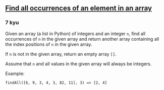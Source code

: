 <h2><a href=https://www.codewars.com/kata/59a9919107157a45220000e1/train/javascript target="_blank">Find all occurrences of an element in an array</a></h2><h3>7 kyu</h3><p>Given an array (a list in Python) of integers and an integer <code>n</code>, find all occurrences of <code>n</code> in the given array and return another array containing all the index positions of <code>n</code> in the given array.</p><p>If <code>n</code> is not in the given array, return an empty array <code>[]</code>.</p><p>Assume that <code>n</code> and all values in the given array will always be integers.</p><p>Example:</p><pre style="display: none;"><code class="language-c"><span class="cm-variable">find_all</span>(<span class="cm-number">7</span>, {<span class="cm-number">6</span>, <span class="cm-number">9</span>, <span class="cm-number">3</span>, <span class="cm-number">4</span>, <span class="cm-number">3</span>, <span class="cm-number">82</span>, <span class="cm-number">11</span>}, <span class="cm-number">3</span>, <span class="cm-operator">*</span><span class="cm-variable">z</span>)<span class="cm-comment">// returns pointer to {2, 4}</span><span class="cm-comment">// assigns array length to `*z`</span></code></pre><pre style="display: none;"><code class="language-python"><span class="cm-variable">find_all</span>([<span class="cm-number">6</span>, <span class="cm-number">9</span>, <span class="cm-number">3</span>, <span class="cm-number">4</span>, <span class="cm-number">3</span>, <span class="cm-number">82</span>, <span class="cm-number">11</span>], <span class="cm-number">3</span>)<span class="cm-operator">&gt;</span> [<span class="cm-number">2</span>, <span class="cm-number">4</span>]</code></pre><pre><code class="language-javascript"><span class="cm-variable">findAll</span>([<span class="cm-number">6</span>, <span class="cm-number">9</span>, <span class="cm-number">3</span>, <span class="cm-number">4</span>, <span class="cm-number">3</span>, <span class="cm-number">82</span>, <span class="cm-number">11</span>], <span class="cm-number">3</span>) <span class="cm-operator">=&gt;</span> [<span class="cm-number">2</span>, <span class="cm-number">4</span>]</code></pre><pre style="display: none;"><code class="language-csharp"><span class="cm-variable">Kata</span>.<span class="cm-variable">FindAll</span>(<span class="cm-keyword">new</span> <span class="cm-type">int</span>[] {<span class="cm-number">6</span>, <span class="cm-number">9</span>, <span class="cm-number">3</span>, <span class="cm-number">4</span>, <span class="cm-number">3</span>, <span class="cm-number">82</span>, <span class="cm-number">11</span>}, <span class="cm-number">3</span>) <span class="cm-operator">=&gt;</span> <span class="cm-keyword">new</span> <span class="cm-type">int</span>[] {<span class="cm-number">2</span>, <span class="cm-number">4</span>}</code></pre><pre style="display: none;"><code class="language-haskell"><span class="cm-variable">findAll</span> [<span class="cm-number">6</span>, <span class="cm-number">9</span>, <span class="cm-number">3</span>, <span class="cm-number">4</span>, <span class="cm-number">3</span>, <span class="cm-number">82</span>, <span class="cm-number">11</span>]  <span class="cm-number">3</span> <span class="cm-keyword">=</span> [<span class="cm-number">2</span>, <span class="cm-number">4</span>]</code></pre><pre style="display: none;"><code class="language-ruby"><span class="cm-variable">find_all</span>([<span class="cm-number">6</span>, <span class="cm-number">9</span>, <span class="cm-number">3</span>, <span class="cm-number">4</span>, <span class="cm-number">3</span>, <span class="cm-number">82</span>, <span class="cm-number">11</span>], <span class="cm-number">3</span>) <span class="cm-operator">=</span> [<span class="cm-number">2</span>, <span class="cm-number">4</span>]</code></pre><pre style="display: none;"><code class="language-prolog"><span class="cm-atom">find_all</span><span class="cm-paren">(</span>[<span class="cm-number">6</span><span class="cm-paren">,</span><span class="cm-comment"> </span><span class="cm-number">9</span><span class="cm-paren">,</span><span class="cm-comment"> </span><span class="cm-number">3</span><span class="cm-paren">,</span><span class="cm-comment"> </span><span class="cm-number">4</span><span class="cm-paren">,</span><span class="cm-comment"> </span><span class="cm-number">3</span><span class="cm-paren">,</span><span class="cm-comment"> </span><span class="cm-number">82</span><span class="cm-paren">,</span><span class="cm-comment"> </span><span class="cm-number">11</span>]<span class="cm-paren">,</span><span class="cm-comment"> </span><span class="cm-number">3</span><span class="cm-paren">)</span><span class="cm-comment"> </span><span class="cm-graphic">=</span><span class="cm-comment"> </span>[<span class="cm-number">2</span><span class="cm-paren">,</span><span class="cm-comment"> </span><span class="cm-number">4</span>]</code></pre>